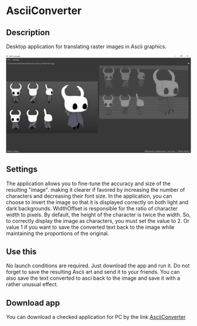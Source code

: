 # AsciiConverter
## Description
Desktop application for translating raster images in Ascii graphics.

![AsceeScreen](https://github.com/KorablikDimak/AsciiConverter/raw/master/AsciiScreen.png)
## Settings
The application allows you to fine-tune the accuracy and size of the resulting "image". making it clearer if favored by increasing the number of characters and decreasing their font size. In the application, you can choose to invert the image so that it is displayed correctly on both light and dark backgrounds.
WidthOffset is responsible for the ratio of character width to pixels. By default, the height of the character is twice the width. So, to correctly display the image as characters, you must set the value to 2. Or value 1 if you want to save the converted text back to the image while maintaining the proportions of the original.

## Use this
No launch conditions are required. Just download the app and run it. Do not forget to save the resulting Ascii art and send it to your friends.
You can also save the text converted to asci back to the image and save it with a rather unusual effect.

## Download app
You can download a checked application for PC by the link [AsciiConverter](https://disk.yandex.ru/d/oMKRRUUYlVBBvg)
